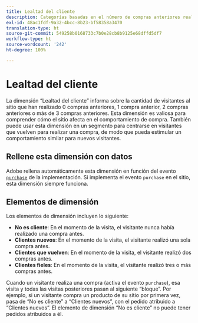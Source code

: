 ```yaml
---
title: Lealtad del cliente
description: Categorías basadas en el número de compras anteriores realizadas por un visitante.
exl-id: 48ac1fdf-9a32-4bcc-8b23-bf58358a3470
translation-type: ht
source-git-commit: 549258b0168733c7b0e28cb8b9125e68dffd5df7
workflow-type: ht
source-wordcount: '242'
ht-degree: 100%

---
```


# Lealtad del cliente

La dimensión “Lealtad del cliente” informa sobre la cantidad de visitantes al sitio que han realizado 0 compras anteriores, 1 compra anterior, 2 compras anteriores o más de 3 compras anteriores. Esta dimensión es valiosa para comprender cómo el sitio afecta en el comportamiento de compra. También puede usar esta dimensión en un segmento para centrarse en visitantes que vuelven para realizar una compra, de modo que pueda estimular un comportamiento similar para nuevos visitantes.

## Rellene esta dimensión con datos

Adobe rellena automáticamente esta dimensión en función del evento [`purchase`](/help/implement/vars/page-vars/events/event-purchase.md) de la implementación. Si implementa el evento `purchase` en el sitio, esta dimensión siempre funciona.

## Elementos de dimensión

Los elementos de dimensión incluyen lo siguiente:

* **No es cliente**: En el momento de la visita, el visitante nunca había realizado una compra antes.
* **Clientes nuevos**: En el momento de la visita, el visitante realizó una sola compra antes.
* **Clientes que vuelven**: En el momento de la visita, el visitante realizó dos compras antes.
* **Clientes fieles**: En el momento de la visita, el visitante realizó tres o más compras antes.

Cuando un visitante realiza una compra (activa el evento `purchase`), esa visita y todas las visitas posteriores pasan al siguiente “bloque”. Por ejemplo, si un visitante compra un producto de su sitio por primera vez, pasa de “No es cliente” a “Clientes nuevos”, con el pedido atribuido a “Clientes nuevos”. El elemento de dimensión “No es cliente” no puede tener pedidos atribuidos a él.
